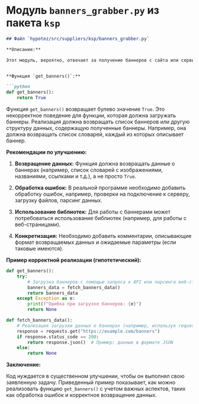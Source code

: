 # Модуль `banners_grabber.py` из пакета `ksp`

```markdown
## Файл `hypotez/src/suppliers/ksp/banners_grabber.py`

**Описание:**

Этот модуль, вероятно, отвечает за получение баннеров с сайта или сервиса KSP (неизвестно что это). Функция `get_banners()` возвращает логическое значение `True`. Это указывает на то, что функция скорее всего, заглушка или неполная реализация.  В коде много комментариев, которые не влияют на функциональность, но дают понять, что ожидается определённая структура.  Константа `MODE = 'dev'`  устанавливает режим работы (вероятно, для отладки), но без контекста её назначение неясно.


**Функция `get_banners()`:**

```python
def get_banners():
    return True
```

Функция `get_banners()` возвращает булево значение `True`. Это некорректное поведение для функции, которая должна загружать баннеры.  Реализация должна возвращать список баннеров или другую структуру данных, содержащую полученные баннеры.  Например, она должна возвращать список словарей, каждый из которых описывает баннер.

**Рекомендации по улучшению:**

1. **Возвращение данных:** Функция должна возвращать данные о баннерах (например, список словарей с изображениями, названиями, ссылками и т.д.), а не просто `True`.

2. **Обработка ошибок:** В реальной программе необходимо добавить обработку ошибок, например, проверки на подключение к серверу, загрузку файлов, парсинг данных.

3. **Использование библиотек:**  Для работы с баннерами может потребоваться использование библиотек (например, для работы с веб-страницами).

4. **Конкретизация:**  Необходимо добавить комментарии, описывающие формат возвращаемых данных и ожидаемые параметры (если таковые имеются).

**Пример корректной реализации (гипотетический):**

```python
def get_banners():
    try:
        # Загрузка баннеров с помощью запроса к API или парсинга веб-страницы
        banners_data = fetch_banners_data()
        return banners_data
    except Exception as e:
        print(f"Ошибка при загрузке баннеров: {e}")
        return None

def fetch_banners_data():
    # Реализация загрузки данных о баннерах (например, используя requests)
    response = requests.get("https://example.com/banners")
    if response.status_code == 200:
        return response.json()  # Пример: данные в формате JSON
    else:
        return None
```

**Заключение:**

Код нуждается в существенном улучшении, чтобы он выполнял свою заявленную задачу. Приведенный пример показывает, как можно реализовать функцию `get_banners()` с учетом важных аспектов, таких как обработка ошибок и корректное возвращение данных.
```